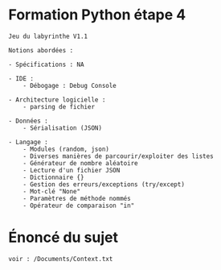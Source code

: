 # Formation Python étape 4

    Jeu du labyrinthe V1.1

    Notions abordées :

    - Spécifications : NA

    - IDE : 
        - Débogage : Debug Console

    - Architecture logicielle :
        - parsing de fichier

    - Données :
        - Sérialisation (JSON)

    - Langage :
        - Modules (random, json)
        - Diverses manières de parcourir/exploiter des listes
        - Générateur de nombre aléatoire
        - Lecture d'un fichier JSON
        - Dictionnaire {}
        - Gestion des erreurs/exceptions (try/except)
        - Mot-clé "None"
        - Paramètres de méthode nommés
        - Opérateur de comparaison "in"

# Énoncé du sujet

    voir : /Documents/Context.txt
